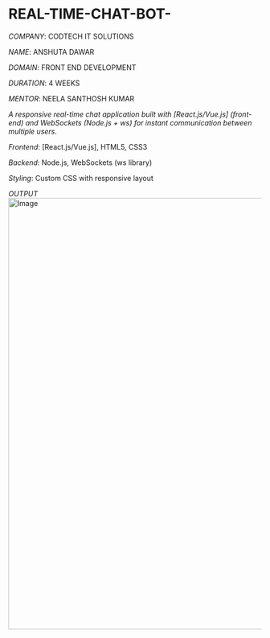 # REAL-TIME-CHAT-BOT-

*COMPANY*: CODTECH IT SOLUTIONS

*NAME*: ANSHUTA DAWAR

*DOMAIN*: FRONT END DEVELOPMENT

*DURATION*: 4 WEEKS

*MENTOR*: NEELA SANTHOSH KUMAR

*A responsive real-time chat application built with [React.js/Vue.js] (front-end) and WebSockets (Node.js + ws) for instant communication between multiple users.*

*Frontend*: [React.js/Vue.js], HTML5, CSS3

*Backend*: Node.js, WebSockets (ws library)

*Styling*: Custom CSS with responsive layout

*OUTPUT*
<img width="1919" height="858" alt="Image" src="https://github.com/user-attachments/assets/40290cae-fa21-4531-8d14-302070da1899" />
